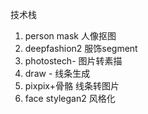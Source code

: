 技术栈

1.  person mask 人像抠图
2.  deepfashion2  服饰segment
3.  photostech- 图片转素描
4.  draw - 线条生成
5.  pixpix+骨骼 线条转图片
6.  face  stylegan2 风格化
